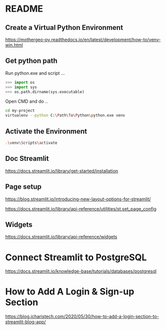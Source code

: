 # README 

## Create a Virtual Python Environment
https://mothergeo-py.readthedocs.io/en/latest/development/how-to/venv-win.html
## Get python path
Run python.exe and script ...

```python
>>> import os
>>> import sys
>>> os.path.dirname(sys.executable)
```

Open CMD and do ..

```bash
cd my-project
virtualenv --python C:\Path\To\Python\python.exe venv
```

## Activate the Environment
```bash
.\venv\Scripts\activate
```
## Doc Streamlit

https://docs.streamlit.io/library/get-started/installation

## Page setup 
https://blog.streamlit.io/introducing-new-layout-options-for-streamlit/

https://docs.streamlit.io/library/api-reference/utilities/st.set_page_config

## Widgets
https://docs.streamlit.io/library/api-reference/widgets

# Connect Streamlit to PostgreSQL
https://docs.streamlit.io/knowledge-base/tutorials/databases/postgresql

# How to Add A Login & Sign-up Section 
https://blog.jcharistech.com/2020/05/30/how-to-add-a-login-section-to-streamlit-blog-app/